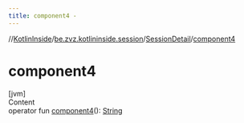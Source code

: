 ```yaml
---
title: component4 -
---
```

//[KotlinInside](../../index.md)/[be.zvz.kotlininside.session](../index.md)/[SessionDetail](index.md)/[component4](component4.md)



# component4  
[jvm]  
Content  
operator fun [component4](component4.md)(): [String](https://kotlinlang.org/api/latest/jvm/stdlib/kotlin/-string/index.html)  



